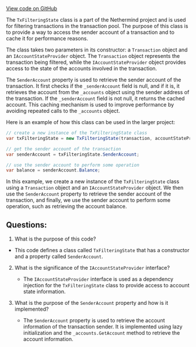 [View code on GitHub](https://github.com/nethermindeth/nethermind/Nethermind.TxPool/TxFilteringState.cs)

The `TxFilteringState` class is a part of the Nethermind project and is used for filtering transactions in the transaction pool. The purpose of this class is to provide a way to access the sender account of a transaction and to cache it for performance reasons.

The class takes two parameters in its constructor: a `Transaction` object and an `IAccountStateProvider` object. The `Transaction` object represents the transaction being filtered, while the `IAccountStateProvider` object provides access to the state of the accounts involved in the transaction.

The `SenderAccount` property is used to retrieve the sender account of the transaction. It first checks if the `_senderAccount` field is null, and if it is, it retrieves the account from the `_accounts` object using the sender address of the transaction. If the `_senderAccount` field is not null, it returns the cached account. This caching mechanism is used to improve performance by avoiding repeated calls to the `_accounts` object.

Here is an example of how this class can be used in the larger project:

```csharp
// create a new instance of the TxFilteringState class
var txFilteringState = new TxFilteringState(transaction, accountStateProvider);

// get the sender account of the transaction
var senderAccount = txFilteringState.SenderAccount;

// use the sender account to perform some operation
var balance = senderAccount.Balance;
```

In this example, we create a new instance of the `TxFilteringState` class using a `Transaction` object and an `IAccountStateProvider` object. We then use the `SenderAccount` property to retrieve the sender account of the transaction, and finally, we use the sender account to perform some operation, such as retrieving the account balance.
## Questions: 
 1. What is the purpose of this code?
   - This code defines a class called `TxFilteringState` that has a constructor and a property called `SenderAccount`.

2. What is the significance of the `IAccountStateProvider` interface?
   - The `IAccountStateProvider` interface is used as a dependency injection for the `TxFilteringState` class to provide access to account state information.

3. What is the purpose of the `SenderAccount` property and how is it implemented?
   - The `SenderAccount` property is used to retrieve the account information of the transaction sender. It is implemented using lazy initialization and the `_accounts.GetAccount` method to retrieve the account information.